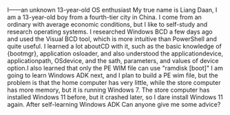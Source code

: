 I——an unknown 13-year-old OS enthusiast
  My true name is Liang Daan, I am a 13-year-old boy from a fourth-tier city in China. I come from an ordinary with average economic conditions, but I like to self-study and research operating systems.
  I researched Windows BCD a few days ago and used the Visual BCD tool, which is more intuitive than PowerShell and quite useful. I learned a lot aboutCD with it, such as the basic knowledge of {bootmgr}, application osloader, and also understood the applicationdevice, applicationpath, OSdevice, and the sath, parameters, and values of device option.I also learned that only the PE WIM file can use "ramdisk [boot]"
  I am going to learn Windows ADK next, and I plan to build a PE wim file, but the problem is that the home computer has very little, while the store computer has more memory, but it is running Windows 7. The store computer has installed Windows 11 before, but it crashed later, so I dare install Windows 11 again. After self-learning Windows ADK
  Can anyone give me some advice?
